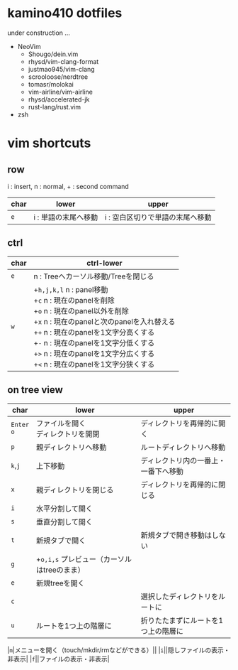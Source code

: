 # kamino410 dotfiles

under construction ...

* NeoVim
  * Shougo/dein.vim
  * rhysd/vim-clang-format
  * justmao945/vim-clang
  * scrooloose/nerdtree
  * tomasr/molokai
  * vim-airline/vim-airline
  * rhysd/accelerated-jk
  * rust-lang/rust.vim
* zsh

# vim shortcuts

## row

i : insert, n : normal, \+ : second command

|char|lower|upper|
|----|----|----|
|`e`|i : 単語の末尾へ移動|i : 空白区切りで単語の末尾へ移動|

## ctrl

|char|ctrl-lower|
|----|----|
|`e`|n : Treeへカーソル移動/Treeを閉じる|
|`w`|+`h,j,k,l` n : panel移動<br />+`c` n : 現在のpanelを削除<br />+`o` n : 現在のpanel以外を削除<br />+`x` n : 現在のpanelと次のpanelを入れ替える<br />+`+` n : 現在のpanelを1文字分高くする<br />+`-` n : 現在のpanelを1文字分低くする<br />+`>` n : 現在のpanelを1文字分広くする<br />+`<` n : 現在のpanelを1文字分狭くする|

## on tree view

|char|lower|upper|
|----|----|----|
|`Enter`<br />`o`|ファイルを開く<br />ディレクトリを開閉|ディレクトリを再帰的に開く|
|`p`|親ディレクトリへ移動|ルートディレクトリへ移動|
|`k`,`j`|上下移動|ディレクトリ内の一番上・一番下へ移動|
|`x`|親ディレクトリを閉じる|ディレクトリを再帰的に閉じる|
|`i`|水平分割して開く||
|`s`|垂直分割して開く||
|`t`|新規タブで開く|新規タブで開き移動はしない|
|`g`|+`o,i,s` プレビュー（カーソルはtreeのまま）||
|`e`|新規treeを開く||
|`c`||選択したディレクトリをルートに|
|`u`|ルートを1つ上の階層に|折りたたまずにルートを1つ上の階層に|

|`m`|メニューを開く（touch/mkdir/rmなどができる）||
|`i`||隠しファイルの表示・非表示|
|`f`||ファイルの表示・非表示|
